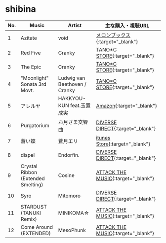 # shibina
| No. | Music  | Artist | 主な購入・視聴URL |
| ------ | ------ | ------ | ------ |
|1| Azitate | void | [メロンブックス](https://www.melonbooks.co.jp/detail/detail.php?product_id=137063){:target="_blank"} |
|2| Red Five | Cranky | [TANO\*C STORE](https://www.tanocstore.net/shopdetail/000000002334/){:target="_blank"} |
|3| The Epic | Cranky | [TANO\*C STORE](https://www.tanocstore.net/shopdetail/000000001861/){:target="_blank"} |
|4| "Moonlight" Sonata 3rd Movt. | Ludwig van Beethoven / Cranky | [TANO\*C STORE](https://www.tanocstore.net/shopdetail/000000002334/){:target="_blank"} |
|5| アレルヤ | HAKKYOU-KUN feat.玉置成実 | [Amazon](https://www.amazon.co.jp/dp/B01MU7Y8D3){:target="_blank"} |
|6| Purgatorium | お月さま交響曲 | [DIVERSE DIRECT](https://diverse.direct/arcaea/irocd-002/){:target="_blank"} |
|7| 蒼い蝶 | 蒼月エリ | [itunes Store](https://music.apple.com/jp/album/1453638988){:target="_blank"} |
|8| dispel | Endorfin. | [DIVERSE DIRECT](https://diverse.direct/endorfin/edcd-0006/){:target="_blank"} |
|9| Crystal Ribbon (Extended Smelting) | Cosine | [ATTACK THE MUSIC](https://shop.attackthemusic.com/track/crystal-ribbon-extended-smelting){:target="_blank"} |
|10| Syro | Mitomoro | [DIVERSE DIRECT](https://diverse.direct/arcaea/irocd-001/){:target="_blank"} |
|11| STARDUST (TANUKI Remix) | MINIKOMA☆ | [ATTACK THE MUSIC](https://shop.attackthemusic.com/track/stardust-tanuki-remix){:target="_blank"} |
|12| Come Around (EXTENDED) | MesoPhunk | [ATTACK THE MUSIC](https://shop.attackthemusic.com/album/mesophunk-ep){:target="_blank"} |
